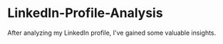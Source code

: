 # LinkedIn-Profile-Analysis
After analyzing my LinkedIn profile, I've gained some valuable insights.
